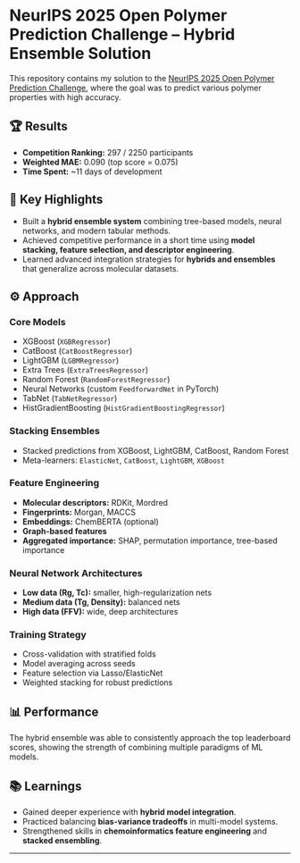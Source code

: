 # NeurIPS 2025 Open Polymer Prediction Challenge – Hybrid Ensemble Solution

This repository contains my solution to the [NeurIPS 2025 Open Polymer Prediction Challenge](https://www.kaggle.com/competitions/neurips-open-polymer-prediction-2025/overview), where the goal was to predict various polymer properties with high accuracy.

## 🏆 Results
- **Competition Ranking:** 297 / 2250 participants
- **Weighted MAE:** 0.090 (top score = 0.075)
- **Time Spent:** ~11 days of development

## 🚀 Key Highlights
- Built a **hybrid ensemble system** combining tree-based models, neural networks, and modern tabular methods.
- Achieved competitive performance in a short time using **model stacking, feature selection, and descriptor engineering**.
- Learned advanced integration strategies for **hybrids and ensembles** that generalize across molecular datasets.

## ⚙️ Approach

### Core Models
- XGBoost (`XGBRegressor`)
- CatBoost (`CatBoostRegressor`)
- LightGBM (`LGBMRegressor`)
- Extra Trees (`ExtraTreesRegressor`)
- Random Forest (`RandomForestRegressor`)
- Neural Networks (custom `FeedforwardNet` in PyTorch)
- TabNet (`TabNetRegressor`)
- HistGradientBoosting (`HistGradientBoostingRegressor`)

### Stacking Ensembles
- Stacked predictions from XGBoost, LightGBM, CatBoost, Random Forest
- Meta-learners: `ElasticNet`, `CatBoost`, `LightGBM`, `XGBoost`

### Feature Engineering
- **Molecular descriptors:** RDKit, Mordred
- **Fingerprints:** Morgan, MACCS
- **Embeddings:** ChemBERTA (optional)
- **Graph-based features**
- **Aggregated importance:** SHAP, permutation importance, tree-based importance

### Neural Network Architectures
- **Low data (Rg, Tc):** smaller, high-regularization nets
- **Medium data (Tg, Density):** balanced nets
- **High data (FFV):** wide, deep architectures

### Training Strategy
- Cross-validation with stratified folds
- Model averaging across seeds
- Feature selection via Lasso/ElasticNet
- Weighted stacking for robust predictions

## 📊 Performance
The hybrid ensemble was able to consistently approach the top leaderboard scores, showing the strength of combining multiple paradigms of ML models.

## 📚 Learnings
- Gained deeper experience with **hybrid model integration**.
- Practiced balancing **bias-variance tradeoffs** in multi-model systems.
- Strengthened skills in **chemoinformatics feature engineering** and **stacked ensembling**.


---
